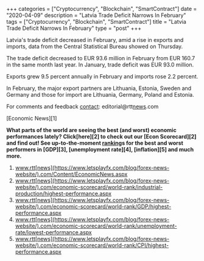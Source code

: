 +++
categories = ["Cryptocurrency", "Blockchain", "SmartContract"]
date = "2020-04-09"
description = "Latvia Trade Deficit Narrows In February"
tags = ["Cryptocurrency", "Blockchain", "SmartContract"]
title = "Latvia Trade Deficit Narrows In February"
type = "post"
+++

Latvia's trade deficit decreased in February, amid a rise in exports and
imports, data from the Central Statistical Bureau showed on Thursday.

The trade deficit decreased to EUR 93.6 million in February from EUR
160.7 in the same month last year. In January, trade deficit was EUR
93.0 million.

Exports grew 9.5 percent annually in February and imports rose 2.2
percent.

In February, the major export partners are Lithuania, Estonia, Sweden
and Germany and those for import are Lithuania, Germany, Poland and
Estonia.

For comments and feedback [contact](https://www.playgroundfx.com/contact/): editorial@rtt[news](https://www.letsplayfx.com/blog/forex-news-website/).com

[Economic News][1]

 **What parts of the world are seeing the best (and worst) economic
performances lately? Click[here][2] to check out our [Econ Scorecard][2]
and find out! See up-to-the-moment [ranking](https://www.playgroundfx.com/blog/crypto-exchange-ranking/)s for the best and worst
performers in [GDP][3], [unemployment rate][4], [inflation][5] and much
more.**

   1. www.rtt[news](https://www.letsplayfx.com/blog/forex-news-website/).com/Content/EconomicNews.aspx
   2. www.rtt[news](https://www.letsplayfx.com/blog/forex-news-website/).com/economic-scorecard/world-rank/industrial-production/highest-performance.aspx
   3. www.rtt[news](https://www.letsplayfx.com/blog/forex-news-website/).com/economic-scorecard/world-rank/GDP/highest-performance.aspx
   4. www.rtt[news](https://www.letsplayfx.com/blog/forex-news-website/).com/economic-scorecard/world-rank/unemployment-rate/lowest-performance.aspx
   5. www.rtt[news](https://www.letsplayfx.com/blog/forex-news-website/).com/economic-scorecard/world-rank/CPI/highest-performance.aspx